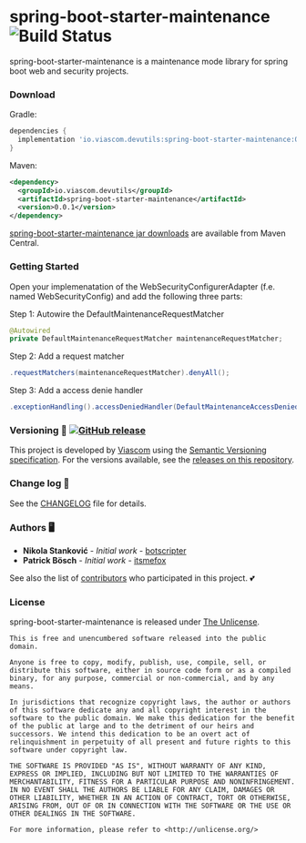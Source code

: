 # spring-boot-starter-maintenance ![Build Status](https://github.com/viascom/spring-boot-starter-maintenance/actions/workflows/gradle-ci.yml/badge.svg)

spring-boot-starter-maintenance is a maintenance mode library for spring boot web and security projects.

### Download

Gradle:
```gradle
dependencies {
  implementation 'io.viascom.devutils:spring-boot-starter-maintenance:0.0.1'
}
```

Maven:
```xml
<dependency>
  <groupId>io.viascom.devutils</groupId>
  <artifactId>spring-boot-starter-maintenance</artifactId>
  <version>0.0.1</version>
</dependency>
```

[spring-boot-starter-maintenance jar downloads](https://maven-badges.herokuapp.com/maven-central/io.viascom.devutils/spring-boot-starter-maintenance) are available from Maven Central.

### Getting Started

Open your implemenatation of the WebSecurityConfigurerAdapter (f.e. named WebSecurityConfig) and add the following three parts:

Step 1: Autowire the DefaultMaintenanceRequestMatcher
```java
@Autowired
private DefaultMaintenanceRequestMatcher maintenanceRequestMatcher;
```

Step 2: Add a request matcher
```java
.requestMatchers(maintenanceRequestMatcher).denyAll();
```

Step 3: Add a access denie handler
```java
.exceptionHandling().accessDeniedHandler(DefaultMaintenanceAccessDeniedHandler());
```


### Versioning 🔖 [![GitHub release](https://img.shields.io/github/release/viascom/spring-boot-starter-maintenance/all?logo=GitHub)](https://github.com/viascom/spring-boot-starter-maintenance/releases/latest)

This project is developed by [Viascom](https://github.com/viascom) using the [Semantic Versioning specification](https://semver.org). For the versions available, see the [releases on this repository](https://github.com/viascom/spring-boot-starter-maintenance/releases).

### Change log 📝

See the [CHANGELOG](CHANGELOG.md) file for details.

### Authors 🖥️

* **Nikola Stanković** - *Initial work* - [botscripter](https://github.com/botscripter)
* **Patrick Bösch** - *Initial work* - [itsmefox](https://github.com/itsmefox)

See also the list of [contributors](https://github.com/viascom/spring-boot-starter-maintenance/contributors) who participated in this project. 💕

### License

spring-boot-starter-maintenance is released under [The Unlicense](LICENSE).

```
This is free and unencumbered software released into the public domain.

Anyone is free to copy, modify, publish, use, compile, sell, or
distribute this software, either in source code form or as a compiled
binary, for any purpose, commercial or non-commercial, and by any
means.

In jurisdictions that recognize copyright laws, the author or authors
of this software dedicate any and all copyright interest in the
software to the public domain. We make this dedication for the benefit
of the public at large and to the detriment of our heirs and
successors. We intend this dedication to be an overt act of
relinquishment in perpetuity of all present and future rights to this
software under copyright law.

THE SOFTWARE IS PROVIDED "AS IS", WITHOUT WARRANTY OF ANY KIND,
EXPRESS OR IMPLIED, INCLUDING BUT NOT LIMITED TO THE WARRANTIES OF
MERCHANTABILITY, FITNESS FOR A PARTICULAR PURPOSE AND NONINFRINGEMENT.
IN NO EVENT SHALL THE AUTHORS BE LIABLE FOR ANY CLAIM, DAMAGES OR
OTHER LIABILITY, WHETHER IN AN ACTION OF CONTRACT, TORT OR OTHERWISE,
ARISING FROM, OUT OF OR IN CONNECTION WITH THE SOFTWARE OR THE USE OR
OTHER DEALINGS IN THE SOFTWARE.

For more information, please refer to <http://unlicense.org/>
```
